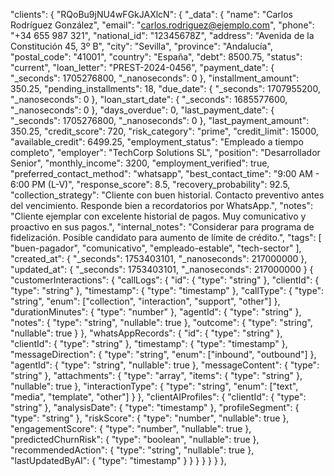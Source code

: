 "clients": {
                "RQoBu9jNU4wFGkJAXlcN": {
                  "_data": {
                    "name": "Carlos Rodríguez González",
                    "email": "carlos.rodriguez@ejemplo.com",
                    "phone": "+34 655 987 321",
                    "national_id": "12345678Z",
                    "address": "Avenida de la Constitución 45, 3º B",
                    "city": "Sevilla",
                    "province": "Andalucía",
                    "postal_code": "41001",
                    "country": "España",
                    "debt": 8500.75,
                    "status": "current",
                    "loan_letter": "PREST-2024-0456",
                    "payment_date": {
                      "_seconds": 1705276800,
                      "_nanoseconds": 0
                    },
                    "installment_amount": 350.25,
                    "pending_installments": 18,
                    "due_date": {
                      "_seconds": 1707955200,
                      "_nanoseconds": 0
                    },
                    "loan_start_date": {
                      "_seconds": 1685577600,
                      "_nanoseconds": 0
                    },
                    "days_overdue": 0,
                    "last_payment_date": {
                      "_seconds": 1705276800,
                      "_nanoseconds": 0
                    },
                    "last_payment_amount": 350.25,
                    "credit_score": 720,
                    "risk_category": "prime",
                    "credit_limit": 15000,
                    "available_credit": 6499.25,
                    "employment_status": "Empleado a tiempo completo",
                    "employer": "TechCorp Solutions SL",
                    "position": "Desarrollador Senior",
                    "monthly_income": 3200,
                    "employment_verified": true,
                    "preferred_contact_method": "whatsapp",
                    "best_contact_time": "9:00 AM - 6:00 PM (L-V)",
                    "response_score": 8.5,
                    "recovery_probability": 92.5,
                    "collection_strategy": "Cliente con buen historial. Contacto preventivo antes del vencimiento. Responde bien a recordatorios por WhatsApp.",
                    "notes": "Cliente ejemplar con excelente historial de pagos. Muy comunicativo y proactivo en sus pagos.",
                    "internal_notes": "Considerar para programa de fidelización. Posible candidato para aumento de límite de crédito.",
                    "tags": [
                      "buen-pagador",
                      "comunicativo",
                      "empleado-estable",
                      "tech-sector"
                    ],
                    "created_at": {
                      "_seconds": 1753403101,
                      "_nanoseconds": 217000000
                    },
                    "updated_at": {
                      "_seconds": 1753403101,
                      "_nanoseconds": 217000000
                    }
                    {
  "customerInteractions": {
    "callLogs": {
      "id": { "type": "string" },
      "clientId": { "type": "string" },
      "timestamp": { "type": "timestamp" },
      "callType": { "type": "string", "enum": ["collection", "interaction", "support", "other"] },
      "durationMinutes": { "type": "number" },
      "agentId": { "type": "string" },
      "notes": { "type": "string", "nullable": true },
      "outcome": { "type": "string", "nullable": true }
    },
    "whatsAppRecords": {
      "id": { "type": "string" },
      "clientId": { "type": "string" },
      "timestamp": { "type": "timestamp" },
      "messageDirection": { "type": "string", "enum": ["inbound", "outbound"] },
      "agentId": { "type": "string", "nullable": true },
      "messageContent": { "type": "string" },
      "attachments": { "type": "array", "items": { "type": "string" }, "nullable": true },
      "interactionType": { "type": "string", "enum": ["text", "media", "template", "other"] }
    },
    "clientAIProfiles": {
      "clientId": { "type": "string" },
      "analysisDate": { "type": "timestamp" },
      "profileSegment": { "type": "string" },
      "riskScore": { "type": "number", "nullable": true },
      "engagementScore": { "type": "number", "nullable": true },
      "predictedChurnRisk": { "type": "boolean", "nullable": true },
      "recommendedAction": { "type": "string", "nullable": true },
      "lastUpdatedByAI": { "type": "timestamp" }
    }
  }
}
                  }
                }
              },